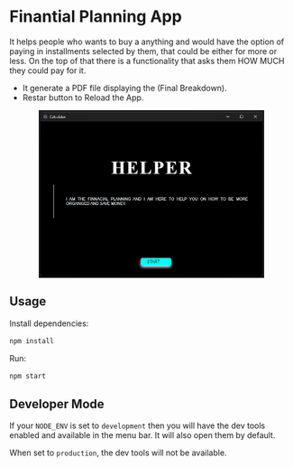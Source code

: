 # Finantial Planning App

It helps people who wants to buy a anything and would have the option of paying in installments selected by them, that could be either for more or less. On the top of that there is a functionality that asks them HOW MUCH they could pay for it.

* It generate a PDF file displaying the (Final Breakdown).
* Restar button to Reload the App.

<div style="display: flex; justify-content: center">
    <img src="/images/COVER-3.png" width="400" />
</div>

## Usage

Install dependencies:


```bash
npm install
```

Run:

```bash
npm start
```


## Developer Mode

If your `NODE_ENV` is set to `development` then you will have the dev tools enabled and available in the menu bar. It will also open them by default.

When set to `production`, the dev tools will not be available.
